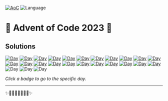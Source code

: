 <!-- Entries between SOLUTIONS and RESULTS tags are auto-generated -->

[![AoC](https://badgen.net/badge/AoC/2023/blue)](https://adventofcode.com/2023)
![Language](https://badgen.net/badge/Language/Python/blue)

# 🎄 Advent of Code 2023 🎄

## Solutions

<!--SOLUTIONS-->

[![Day](https://badgen.net/badge/01/%E2%98%85%E2%98%85/green)](1)
[![Day](https://badgen.net/badge/02/%E2%98%85%E2%98%85/green)](2)
[![Day](https://badgen.net/badge/03/%E2%98%85%E2%98%85/green)](3)
[![Day](https://badgen.net/badge/04/%E2%98%85%E2%98%85/green)](4)
[![Day](https://badgen.net/badge/05/%E2%98%85%E2%98%85/green)](5)
[![Day](https://badgen.net/badge/06/%E2%98%85%E2%98%85/green)](6)
[![Day](https://badgen.net/badge/07/%E2%98%85%E2%98%85/green)](7)
[![Day](https://badgen.net/badge/08/%E2%98%85%E2%98%85/green)](8)
[![Day](https://badgen.net/badge/09/%E2%98%85%E2%98%85/green)](9)
[![Day](https://badgen.net/badge/10/%E2%98%85%E2%98%85/green)](10)
[![Day](https://badgen.net/badge/11/%E2%98%85%E2%98%85/green)](11)
[![Day](https://badgen.net/badge/12/%E2%98%85%E2%98%85/green)](12)
[![Day](https://badgen.net/badge/13/%E2%98%85%E2%98%85/green)](13)
[![Day](https://badgen.net/badge/14/%E2%98%85%E2%98%85/green)](14)
[![Day](https://badgen.net/badge/15/%E2%98%85%E2%98%85/green)](15)
[![Day](https://badgen.net/badge/16/%E2%98%85%E2%98%85/green)](16)
[![Day](https://badgen.net/badge/17/%E2%98%85%E2%98%85/green)](17)
[![Day](https://badgen.net/badge/18/%E2%98%85%E2%98%85/green)](18)
[![Day](https://badgen.net/badge/19/%E2%98%85%E2%98%85/green)](19)
[![Day](https://badgen.net/badge/20/%E2%98%85%E2%98%85/green)](20)
[![Day](https://badgen.net/badge/21/%E2%98%85%E2%98%85/green)](21)
[![Day](https://badgen.net/badge/22/%E2%98%85%E2%98%85/green)](22)
![Day](https://badgen.net/badge/23/%E2%98%86%E2%98%86/gray)
![Day](https://badgen.net/badge/24/%E2%98%86%E2%98%86/gray)
![Day](https://badgen.net/badge/25/%E2%98%86%E2%98%86/gray)

<!--/SOLUTIONS-->

_Click a badge to go to the specific day._

<!--/RESULTS-->

---

✨🎄🎁🎄🎅🎄🎁🎄✨
